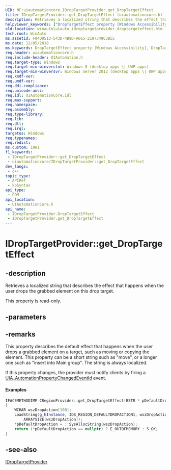 ```yaml
---
UID: NF:uiautomationcore.IDropTargetProvider.get_DropTargetEffect
title: IDropTargetProvider::get_DropTargetEffect (uiautomationcore.h)
description: Retrieves a localized string that describes the effect that happens when the user drops the grabbed element on this drop target.
helpviewer_keywords: ["DropTargetEffect property [Windows Accessibility]","DropTargetEffect property [Windows Accessibility]","IDropTargetProvider interface","IDropTargetProvider interface [Windows Accessibility]","DropTargetEffect property","IDropTargetProvider.DropTargetEffect","IDropTargetProvider.get_DropTargetEffect","IDropTargetProvider::DropTargetEffect","IDropTargetProvider::get_DropTargetEffect","get_DropTargetEffect","uiautomationcore/IDropTargetProvider::DropTargetEffect","uiautomationcore/IDropTargetProvider::get_DropTargetEffect","winauto.uiauto_idroptargetprovider_droptargeteffect"]
old-location: winauto\uiauto_idroptargetprovider_droptargeteffect.htm
tech.root: WinAuto
ms.assetid: F94D0513-543D-4B9D-A665-2197349C3B55
ms.date: 12/05/2018
ms.keywords: DropTargetEffect property [Windows Accessibility], DropTargetEffect property [Windows Accessibility],IDropTargetProvider interface, IDropTargetProvider interface [Windows Accessibility],DropTargetEffect property, IDropTargetProvider.DropTargetEffect, IDropTargetProvider.get_DropTargetEffect, IDropTargetProvider::DropTargetEffect, IDropTargetProvider::get_DropTargetEffect, get_DropTargetEffect, uiautomationcore/IDropTargetProvider::DropTargetEffect, uiautomationcore/IDropTargetProvider::get_DropTargetEffect, winauto.uiauto_idroptargetprovider_droptargeteffect
req.header: uiautomationcore.h
req.include-header: UIAutomation.h
req.target-type: Windows
req.target-min-winverclnt: Windows 8 [desktop apps \| UWP apps]
req.target-min-winversvr: Windows Server 2012 [desktop apps \| UWP apps]
req.kmdf-ver: 
req.umdf-ver: 
req.ddi-compliance: 
req.unicode-ansi: 
req.idl: UIAutomationCore.idl
req.max-support: 
req.namespace: 
req.assembly: 
req.type-library: 
req.lib: 
req.dll: 
req.irql: 
targetos: Windows
req.typenames: 
req.redist: 
ms.custom: 19H1
f1_keywords:
 - IDropTargetProvider::get_DropTargetEffect
 - uiautomationcore/IDropTargetProvider::get_DropTargetEffect
dev_langs:
 - c++
topic_type:
 - APIRef
 - kbSyntax
api_type:
 - COM
api_location:
 - UIAutomationCore.h
api_name:
 - IDropTargetProvider.DropTargetEffect
 - IDropTargetProvider.get_DropTargetEffect
---
```


# IDropTargetProvider::get_DropTargetEffect


## -description

Retrieves a localized string that describes the effect that happens when the user drops the grabbed element on this drop target.

This property is read-only.

## -parameters

## -remarks

This property describes the default effect that happens when the user drops a grabbed element on a target, such as moving or copying the element.  This property can be a short string such as "move", or a longer one such as "insert into Main group".  The string is always localized.

If this property changes, the provider must notify clients by firing a <a href="https://docs.microsoft.com/windows/desktop/WinAuto/uiauto-event-ids">UIA_AutomationPropertyChangedEventId</a> event. 



#### Examples


```cpp
IFACEMETHODIMP CRegionProvider::get_DropTargetEffect(BSTR * pDefaultDropAction)
{
    WCHAR wszDropAction[100];
    LoadString(g_hInstance, IDS_REGION_DEFAULTDROPACTION1, wszDropAction, 
        ARRAYSIZE(wszDropAction));
    *pDefaultDropAction = ::SysAllocString(wszDropAction);
    return (*pDefaultDropAction == nullptr) ? E_OUTOFMEMORY : S_OK;
}

```

## -see-also

<a href="https://docs.microsoft.com/windows/desktop/api/uiautomationcore/nn-uiautomationcore-idroptargetprovider">IDropTargetProvider</a>

